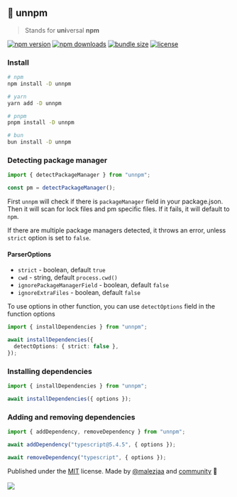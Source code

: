 ## 🧩 unnpm

> Stands for **uni**versal **npm**

[![npm version](https://img.shields.io/npm/v/unnpm?color=yellow)](https://npmjs.com/package/unnpm)
[![npm downloads](https://img.shields.io/npm/dm/unnpm?color=yellow)](https://npmjs.com/package/unnpm)
[![bundle size](https://img.shields.io/bundlephobia/minzip/unnpm?color=yellow)](https://bundlephobia.com/package/unnpm)
[![license](https://img.shields.io/github/license/briojs/unnpm?color=yellow)](https://github.com/briojs/unnpm/blob/main/LICENSE)

### Install

```sh
# npm
npm install -D unnpm

# yarn
yarn add -D unnpm

# pnpm
pnpm install -D unnpm

# bun
bun install -D unnpm
```

### Detecting package manager

```ts
import { detectPackageManager } from "unnpm";

const pm = detectPackageManager();
```

First `unnpm` will check if there is `packageManager` field in your package.json. Then it will scan for lock files and
pm specific files. If it fails, it will default to `npm`.

If there are multiple package managers detected, it throws an error, unless `strict` option is set to `false`.

#### ParserOptions

- `strict` - boolean, default `true`
- `cwd` - string, default `process.cwd()`
- `ignorePackageManagerField` - boolean, default `false`
- `ignoreExtraFiles` - boolean, default `false`

To use options in other function, you can use `detectOptions` field in the function options

```ts
import { installDependencies } from "unnpm";

await installDependencies({
  detectOptions: { strict: false },
});
```

### Installing dependencies

```ts
import { installDependencies } from "unnpm";

await installDependencies({ options });
```

### Adding and removing dependencies

```ts
import { addDependency, removeDependency } from "unnpm";

await addDependency("typescript@5.4.5", { options });

await removeDependency("typescript", { options });
```

Published under the [MIT](https://github.com/briojs/unnpm/blob/main/LICENSE) license.
Made by [@malezjaa](https://github.com/briojs)
and [community](https://github.com/briojs/unnpm/graphs/contributors) 💛
<br><br>
<a href="https://github.com/briojs/unnpm/graphs/contributors">
<img src="https://contrib.rocks/image?repo=briojs/unnpm" />
</a>

